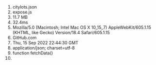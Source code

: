 1) citylots.json
2) expose.js
3) 11.7 MB
4) 32.4ms
5) Mozilla/5.0 (Macintosh; Intel Mac OS X 10_15_7) AppleWebKit/605.1.15 (KHTML, like Gecko) Version/18.4 Safari/605.1.15
6) GitHub.com
7) Thu, 15 Sep 2022 22:44:30 GMT
8) application/json; charset=utf-8
9) function fetchData()
10) 